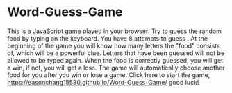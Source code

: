 # Word-Guess-Game
This is a JavaScript game played in your browser. Try to guess the random food by typing on the keyboard. You have 8 attempts to guess . At the beginning of the game you will know how many letters the "food" consists of, which will be a powerful clue. Letters that have been guessed will not be allowed to be typed again. When the food is correctly guessed, you will get a win, if not, you will get a loss. The game will automatically choose another food for you after you win or lose a game.
Click here to start the game, https://easonchang15530.github.io/Word-Guess-Game/
good luck!